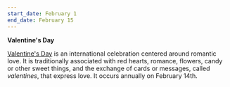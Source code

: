 ```yaml
---
start_date: February 1
end_date: February 15
---
```

**Valentine's Day**

[Valentine's Day](https://en.wikipedia.org/wiki/Valentine%27s_Day) is an international celebration centered around romantic love. It is traditionally associated with red hearts, romance, flowers, candy or other sweet things, and the exchange of cards or messages, called *valentines*, that express love. It occurs annually on February 14th.
